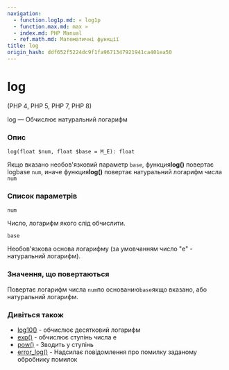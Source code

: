 ```yaml
---
navigation:
  - function.log1p.md: « log1p
  - function.max.md: max »
  - index.md: PHP Manual
  - ref.math.md: Математичні функції
title: log
origin_hash: ddf652f5224dc9f1fa9671347921941ca401ea50
---
```

# log

(PHP 4, PHP 5, PHP 7, PHP 8)

log — Обчислює натуральний логарифм

### Опис

```methodsynopsis
log(float $num, float $base = M_E): float
```

Якщо вказано необов'язковий параметр `base`, функция**log()** повертає logbase `num`, иначе функция**log()** повертає натуральний логарифм числа `num`

### Список параметрів

`num`

Число, логарифм якого слід обчислити.

`base`

Необов'язкова основа логарифму (за умовчанням число "e" - натуральний логарифм).

### Значення, що повертаються

Повертає логарифм числа `num`по основанию`base`якщо вказано, або натуральний логарифм.

### Дивіться також

-   [log10()](function.log10.md) \- обчислює десятковий логарифм
-   [exp()](function.exp.md) \- обчислює ступінь числа e
-   [pow()](function.pow.md) \- Зводить у ступінь
-   [error\_log()](function.error-log.md) \- Надсилає повідомлення про помилку заданому обробнику помилок
